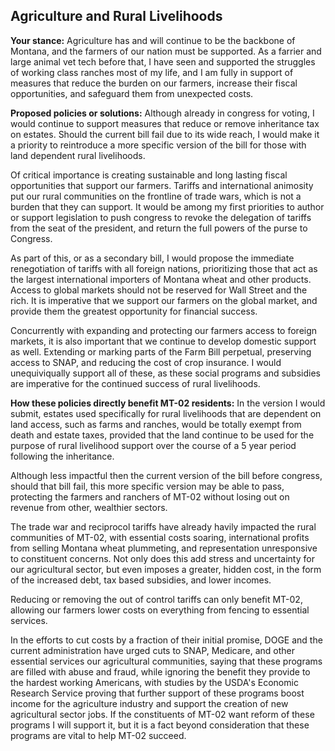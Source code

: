 ## Agriculture and Rural Livelihoods

**Your stance:** Agriculture has and will continue to be the backbone of Montana, and the farmers of our nation must be supported. As a farrier and large animal vet tech before that, I have seen and supported the struggles of working class ranches most of my life, and I am fully in support of measures that reduce the burden on our farmers, increase their fiscal opportunities, and safeguard them from unexpected costs.


**Proposed policies or solutions:**
Although already in congress for voting, I would continue to support measures that reduce or remove inheritance tax on estates. Should the current bill fail due to its wide reach, I would make it a priority to reintroduce a more specific version of the bill for those with land dependent rural livelihoods.

Of critical importance is creating sustainable and long lasting fiscal opportunities that support our farmers. Tariffs and international animosity put our rural communities on the frontline of trade wars, which is not a burden that they can support. It would be among my first priorities to author or support legislation to push congress to revoke the delegation of tariffs from the seat of the president, and return the full powers of the purse to Congress.

As part of this, or as a secondary bill, I would propose the immediate renegotiation of tariffs with all foreign nations, prioritizing those that act as the largest international importers of Montana wheat and other products. Access to global markets should not be reserved for Wall Street and the rich. It is imperative that we support our farmers on the global market, and provide them the greatest opportunity for financial success.

Concurrently with expanding and protecting our farmers access to foreign markets, it is also important that we continue to develop domestic support as well. Extending or marking parts of the Farm Bill perpetual, preserving access to SNAP, and reducing the cost of crop insurance. I would unequiviqually support all of these, as these social programs and subsidies are imperative for the continued success of rural livelihoods.


**How these policies directly benefit MT-02 residents:**
In the version I would submit, estates used specifically for rural livelihoods that are dependent on land access, such as farms and ranches, would be totally exempt from death and estate taxes, provided that the land continue to be used for the purpose of rural livelihood support over the course of a 5 year period following the inheritance.

Although less impactful then the current version of the bill before congress, should that bill fail, this more specific version may be able to pass, protecting the farmers and ranchers of MT-02 without losing out on revenue from other, wealthier sectors.

The trade war and reciprocol tariffs have already havily impacted the rural communities of MT-02, with essential costs soaring, international profits from selling Montana wheat plummeting, and representation unresponsive to constituent concerns. Not only does this add stress and uncertainty for our agricultural sector, but even imposes a greater, hidden cost, in the form of the increased debt, tax based subsidies, and lower incomes.

Reducing or removing the out of control tariffs can only benefit MT-02, allowing our farmers lower costs on everything from fencing to essential services.

In the efforts to cut costs by a fraction of their initial promise, DOGE and the current administration have urged cuts to SNAP, Medicare, and other essential services our agricultural communities, saying that these programs are filled with abuse and fraud, while ignoring the benefit they provide to the hardest working Americans, with studies by the USDA's Economic Research Service proving that further support of these programs boost income for the agriculture industry and support the creation of new agricultural sector jobs. If the constituents of MT-02 want reform of these programs I will support it, but it is a fact beyond consideration that these programs are vital to help MT-02 succeed.
